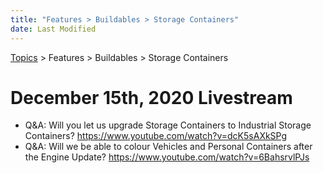 ```yaml
---
title: "Features > Buildables > Storage Containers"
date: Last Modified
---
```

[Topics](../../../topics.md) > Features > Buildables > Storage Containers

# December 15th, 2020 Livestream
* Q&A: Will you let us upgrade Storage Containers to Industrial Storage Containers? https://www.youtube.com/watch?v=dcK5sAXkSPg
* Q&A: Will we be able to colour Vehicles and Personal Containers after the Engine Update? https://www.youtube.com/watch?v=6BahsrvlPJs

